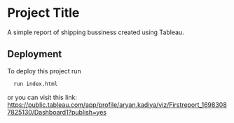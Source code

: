 
# Project Title

A simple report of shipping bussiness created using Tableau.

## Deployment

To deploy this project run

```bash
  run index.html
```
or you can visit this link:
https://public.tableau.com/app/profile/aryan.kadiya/viz/Firstreport_16983087825130/Dashboard1?publish=yes
